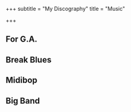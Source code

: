 +++
subtitle = "My Discography"
title = "Music"

+++
<div class ="container is-pulled-left"> <h2>For G.A.</h2> <script src='https://embed.songtradr.com/v1/es' data-key='DwtMNqWGipOOTGSyFVhutRTxaTMtIHiN' data-size='sm'></script> <script src='https://embed.songtradr.com/v1/es' data-key='mJCNXhVgyJtoPftdpykEvRyqsrLZLqyW' data-size='sm'></script> <script src='https://embed.songtradr.com/v1/es' data-key='uLfGfOlexRsvCWmsVTJbeBFnkMmMmuWl' data-size='sm'></script> <script src='https://embed.songtradr.com/v1/es' data-key='cANoVPCXhnVRGbViFjGAcpLCkDUrEuTw' data-size='sm'></script> <script src='https://embed.songtradr.com/v1/es' data-key='CwHePORjAFZRAQzcrBwXkwUgSkqDrSuA' data-size='sm'></script> <script src='https://embed.songtradr.com/v1/es' data-key='ULsCRrbcaMfnLGzqZQhazLHCkASIXWqi' data-size='sm'></script> <script src='https://embed.songtradr.com/v1/es' data-key='XGKMdEwoncKSVKtyjTnxFIjWrMCQMWtw' data-size='sm'></script> <h2>Break Blues</h2> <script src='https://embed.songtradr.com/v1/es' data-key='hYSHZYzSBCNPWAOTJcrXLNhRUJxIgiCq' data-size='sm'></script> <script src='https://embed.songtradr.com/v1/es' data-key='vWRJPywQUcxhkLtZbyocQFlBrsvTHPrW' data-size='sm'></script> <script src='https://embed.songtradr.com/v1/es' data-key='ulsYJgwQCmpcFiHXIoVCaqNPmjmXBggR' data-size='sm'></script> <script src='https://embed.songtradr.com/v1/es' data-key='SuwBWCvxmbDeAOkSGqvssHHieQsrytfd' data-size='sm'></script> <script src='https://embed.songtradr.com/v1/es' data-key='mqxLBtOgeKKwnPUvJAcnOwOyQthNIzcv' data-size='sm'></script> <script src='https://embed.songtradr.com/v1/es' data-key='wvBPGLaPZxuymVXbbFzmljSxjMOAToPo' data-size='sm'></script> <h2>Midibop</h2> <script src='https://embed.songtradr.com/v1/es' data-key='XRWzbGvuMkrICFPmjdpETqEANpekjHgG' data-size='sm'></script> <script src='https://embed.songtradr.com/v1/es' data-key='yPGOQBpkrOxHhrCIVfBdwetQblvqVWsA' data-size='sm'></script> <script src='https://embed.songtradr.com/v1/es' data-key='EFXjQssMDMxexYwIIbOBXjHzaAjljIBW' data-size='sm'></script> <script src='https://embed.songtradr.com/v1/es' data-key='GVgWlgYcOoFYQIdXMTFaJtAeHOKoBiYd' data-size='sm'></script> <script src='https://embed.songtradr.com/v1/es' data-key='wLrRRmIoLCQOuUOMIoYnbYFbJZrxsQvd' data-size='sm'></script> <script src='https://embed.songtradr.com/v1/es' data-key='TpbaWMsAcluElvXUZMzsglEgHRwbemqi' data-size='sm'></script> <script src='https://embed.songtradr.com/v1/es' data-key='VelsNgiNTPmYgPfsPaskyMXGIZkKzSBw' data-size='sm'></script> <script src='https://embed.songtradr.com/v1/es' data-key='hQTjsdGtlRNXACJoWxGeyFlTpnjMiBwf' data-size='sm'></script>

<h2>Big Band</h2><script src='https://embed.songtradr.com/v1/es' data-key='hHiuFRGYZhpdTEPotypWITrfkZcqVQth' data-size='sm'></script>

</div>